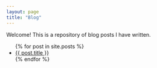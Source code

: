 ```yaml
---
layout: page
title: "Blog"
---
```


Welcome! This is a repository of blog posts I have written. 

<ul>
  {% for post in site.posts %}
    <li>
      <a href="{{ post.url }}">{{ post.title }}</a>
    </li>
  {% endfor %}
</ul>
